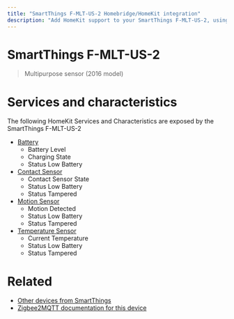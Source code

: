 ```yaml
---
title: "SmartThings F-MLT-US-2 Homebridge/HomeKit integration"
description: "Add HomeKit support to your SmartThings F-MLT-US-2, using Homebridge, Zigbee2MQTT and homebridge-z2m."
---
```

<!---
This file has been GENERATED using src/docgen/docgen.ts
DO NOT EDIT THIS FILE MANUALLY!
-->
# SmartThings F-MLT-US-2
> Multipurpose sensor (2016 model)


# Services and characteristics
The following HomeKit Services and Characteristics are exposed by
the SmartThings F-MLT-US-2

* [Battery](../../battery.md)
  * Battery Level
  * Charging State
  * Status Low Battery
* [Contact Sensor](../../sensors.md)
  * Contact Sensor State
  * Status Low Battery
  * Status Tampered
* [Motion Sensor](../../sensors.md)
  * Motion Detected
  * Status Low Battery
  * Status Tampered
* [Temperature Sensor](../../sensors.md)
  * Current Temperature
  * Status Low Battery
  * Status Tampered


# Related
* [Other devices from SmartThings](../index.md#smartthings)
* [Zigbee2MQTT documentation for this device](https://www.zigbee2mqtt.io/devices/F-MLT-US-2.html)